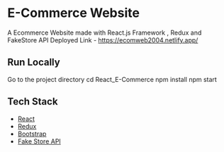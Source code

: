 # E-Commerce Website

A Ecommerce Website made with React.js Framework , Redux and FakeStore API
Deployed Link - https://ecomweb2004.netlify.app/

## Run Locally

Go to the project directory
cd React_E-Commerce
npm install
npm start

## Tech Stack
* [React](https://reactjs.org/)
* [Redux](https://redux.js.org/)
* [Bootstrap](https://getbootstrap.com/)
* [Fake Store API](https://fakestoreapi.com/)


